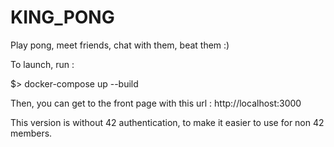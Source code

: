 # KING_PONG

Play pong, meet friends, chat with them, beat them :)

To launch, run :

$> docker-compose up --build

Then, you can get to the front page with this url :
http://localhost:3000

This version is without 42 authentication, to make it easier to use for non 42 members.

